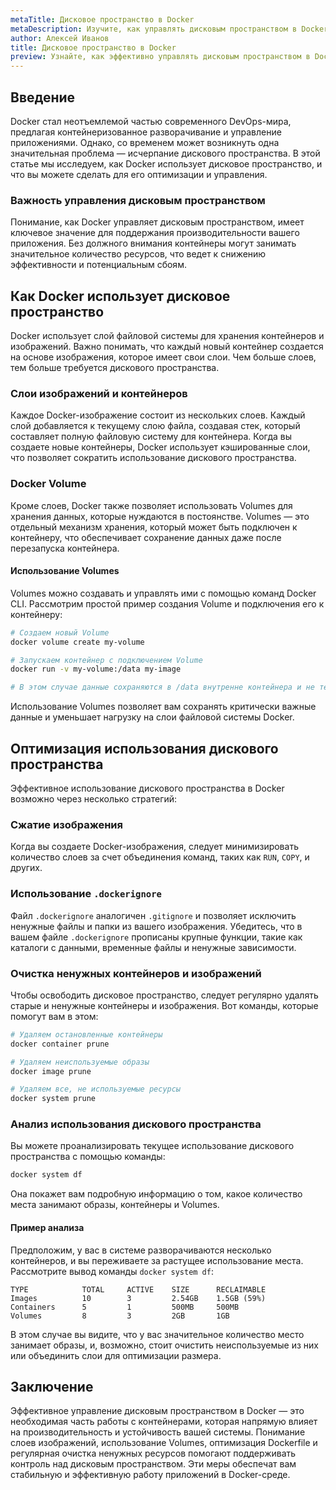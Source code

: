 ```yaml
---
metaTitle: Дисковое пространство в Docker
metaDescription: Изучите, как управлять дисковым пространством в Docker - освойте оптимизацию использования, сжатие и очистку для повышения эффективности
author: Алексей Иванов
title: Дисковое пространство в Docker
preview: Узнайте, как эффективно управлять дисковым пространством в Docker. Оптимизация и очистка контейнеров помогут поддерживать стабильность вашей системы
---
```


## Введение

Docker стал неотъемлемой частью современного DevOps-мира, предлагая контейнеризованное разворачивание и управление приложениями. Однако, со временем может возникнуть одна значительная проблема — исчерпание дискового пространства. В этой статье мы исследуем, как Docker использует дисковое пространство, и что вы можете сделать для его оптимизации и управления.

### Важность управления дисковым пространством

Понимание, как Docker управляет дисковым пространством, имеет ключевое значение для поддержания производительности вашего приложения. Без должного внимания контейнеры могут занимать значительное количество ресурсов, что ведет к снижению эффективности и потенциальным сбоям.

## Как Docker использует дисковое пространство

Docker использует слой файловой системы для хранения контейнеров и изображений. Важно понимать, что каждый новый контейнер создается на основе изображения, которое имеет свои слои. Чем больше слоев, тем больше требуется дискового пространства.

### Слои изображений и контейнеров

Каждое Docker-изображение состоит из нескольких слоев. Каждый слой добавляется к текущему слою файла, создавая стек, который составляет полную файловую систему для контейнера. Когда вы создаете новые контейнеры, Docker использует кэшированные слои, что позволяет сократить использование дискового пространства.

### Docker Volume

Кроме слоев, Docker также позволяет использовать Volumes для хранения данных, которые нуждаются в постоянстве. Volumes — это отдельный механизм хранения, который может быть подключен к контейнеру, что обеспечивает сохранение данных даже после перезапуска контейнера.

#### Использование Volumes

Volumes можно создавать и управлять ими с помощью команд Docker CLI. Рассмотрим простой пример создания Volume и подключения его к контейнеру:

```bash
# Создаем новый Volume
docker volume create my-volume

# Запускаем контейнер с подключением Volume
docker run -v my-volume:/data my-image

# В этом случае данные сохраняются в /data внутренне контейнера и не теряются при его завершении
```

Использование Volumes позволяет вам сохранять критически важные данные и уменьшает нагрузку на слои файловой системы Docker.

## Оптимизация использования дискового пространства

Эффективное использование дискового пространства в Docker возможно через несколько стратегий:

### Сжатие изображения

Когда вы создаете Docker-изображения, следует минимизировать количество слоев за счет объединения команд, таких как `RUN`, `COPY`, и других.

### Использование `.dockerignore`

Файл `.dockerignore` аналогичен `.gitignore` и позволяет исключить ненужные файлы и папки из вашего изображения. Убедитесь, что в вашем файле `.dockerignore` прописаны крупные функции, такие как каталоги с данными, временные файлы и ненужные зависимости.

### Очистка ненужных контейнеров и изображений

Чтобы освободить дисковое пространство, следует регулярно удалять старые и ненужные контейнеры и изображения. Вот команды, которые помогут вам в этом:

```bash
# Удаляем остановленные контейнеры
docker container prune

# Удаляем неиспользуемые образы
docker image prune

# Удаляем все, не используемые ресурсы
docker system prune
```

### Анализ использования дискового пространства

Вы можете проанализировать текущее использование дискового пространства с помощью команды:

```bash
docker system df
```

Она покажет вам подробную информацию о том, какое количество места занимают образы, контейнеры и Volumes.

#### Пример анализа

Предположим, у вас в системе разворачиваются несколько контейнеров, и вы переживаете за растущее использование места. Рассмотрите вывод команды `docker system df`:

```plaintext
TYPE            TOTAL     ACTIVE    SIZE      RECLAIMABLE
Images          10        3         2.54GB    1.5GB (59%)
Containers      5         1         500MB     500MB
Volumes         8         3         2GB       1GB
```

В этом случае вы видите, что у вас значительное количество место занимает образы, и, возможно, стоит очистить неиспользуемые из них или объединить слои для оптимизации размера.

## Заключение

Эффективное управление дисковым пространством в Docker — это необходимая часть работы с контейнерами, которая напрямую влияет на производительность и устойчивость вашей системы. Понимание слоев изображений, использование Volumes, оптимизация Dockerfile и регулярная очистка ненужных ресурсов помогают поддерживать контроль над дисковым пространством. Эти меры обеспечат вам стабильную и эффективную работу приложений в Docker-среде.